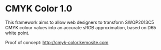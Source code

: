 CMYK Color 1.0
=================
This framework aims to allow web designers to transform SWOP2013C5 CMYK colour values into an accurate sRGB approximation, based on D65 white point.

Proof of concept:
http://cmyk-color.kemosite.com
